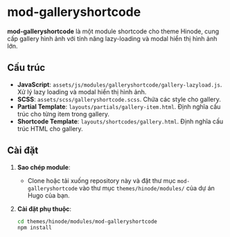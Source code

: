 # mod-galleryshortcode

**mod-galleryshortcode** là một module shortcode cho theme Hinode, cung cấp gallery hình ảnh với tính năng lazy-loading và modal hiển thị hình ảnh lớn.

## Cấu trúc

- **JavaScript**: `assets/js/modules/galleryshortcode/gallery-lazyload.js`. Xử lý lazy loading và modal hiển thị hình ảnh.
- **SCSS**: `assets/scss/galleryshortcode.scss`. Chứa các style cho gallery.
- **Partial Template**: `layouts/partials/gallery-item.html`. Định nghĩa cấu trúc cho từng item trong gallery.
- **Shortcode Template**: `layouts/shortcodes/gallery.html`. Định nghĩa cấu trúc HTML cho gallery.

## Cài đặt

1. **Sao chép module**: 
   - Clone hoặc tải xuống repository này và đặt thư mục `mod-galleryshortcode` vào thư mục `themes/hinode/modules/` của dự án Hugo của bạn.

2. **Cài đặt phụ thuộc**:
   ```bash
   cd themes/hinode/modules/mod-galleryshortcode
   npm install
